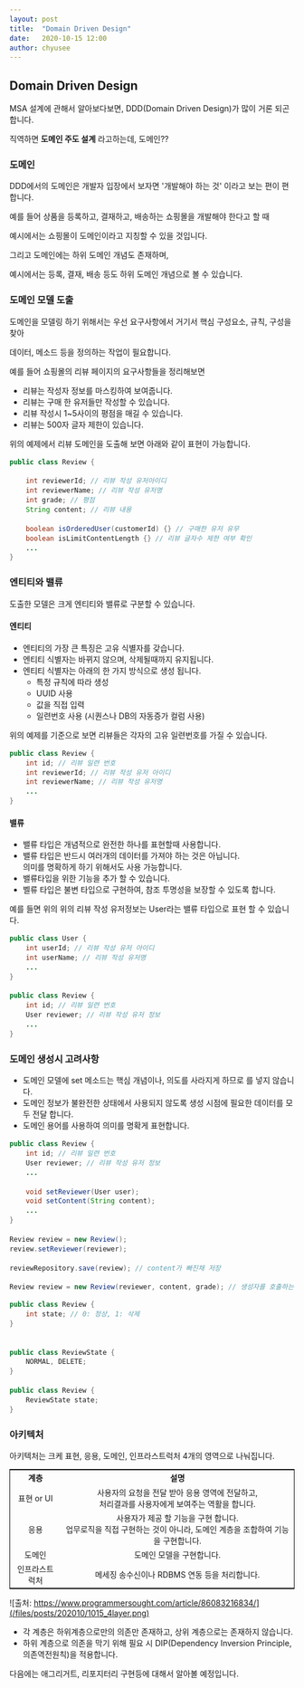 ```yaml
---
layout: post
title:  "Domain Driven Design"
date:   2020-10-15 12:00
author: chyusee
---
```


## Domain Driven Design

MSA 설계에 관해서 알아보다보면, DDD(Domain Driven Design)가 많이 거론 되곤 합니다.

직역하면 **도메인 주도 설계** 라고하는데, 도메인??


### 도메인

DDD에서의 도메인은 개발자 입장에서 보자면 '개발해야 하는 것' 이라고 보는 편이 편합니다.

예를 들어 상품을 등록하고, 결재하고, 배송하는 쇼핑몰을 개발해야 한다고 할 때

예시에서는 쇼핑몰이 도메인이라고 지칭할 수 있을 것입니다. 

그리고 도메인에는 하위 도메인 개념도 존재하며, 

예시에서는 등록, 결재, 배송 등도 하위 도메인 개념으로 볼 수 있습니다.


### 도메인 모델 도출

도메인을 모델링 하기 위해서는 우선 요구사항에서 거기서 핵심 구성요소, 규칙, 구성을 찾아 

데이터, 메소드 등을 정의하는 작업이 필요합니다.

예를 들어 쇼핑몰의 리뷰 페이지의 요구사항들을 정리해보면

- 리뷰는 작성자 정보를 마스킹하여 보여줍니다.
- 리뷰는 구매 한 유저들만 작성할 수 있습니다.
- 리뷰 작성시 1~5사이의 평점을 매길 수 있습니다.
- 리뷰는 500자 글자 제한이 있습니다.

위의 예제에서 리뷰 도메인을 도출해 보면 아래와 같이 표현이 가능합니다.

```java
public class Review {
    
    int reviewerId; // 리뷰 작성 유저아이디 
    int reviewerName; // 리뷰 작성 유저명
    int grade; // 평점 
    String content; // 리뷰 내용
    
    boolean isOrderedUser(customerId) {} // 구매한 유저 유무
    boolean isLimitContentLength {} // 리뷰 글자수 제한 여부 확인
    ...
}
```


### 엔티티와 밸류
도출한 모델은 크게 엔티티와 밸류로 구분할 수 있습니다.

#### 엔티티
- 엔티티의 가장 큰 특징은 고유 식별자를 갖습니다.
- 엔티티 식별자는 바뀌지 않으며, 삭제될때까지 유지됩니다.
- 엔티티 식별자는 아래의 한 가지 방식으로 생성 됩니다.
    - 특정 규칙에 따라 생성
    - UUID 사용
    - 값을 직접 입력
    - 일련번호 사용 (시퀀스나 DB의 자동증가 컬럼 사용)

위의 예제를 기준으로 보면 리뷰들은 각자의 고유 일련번호를 가질 수 있습니다.
```java
public class Review {
    int id; // 리뷰 일련 번호
    int reviewerId; // 리뷰 작성 유저 아이디 
    int reviewerName; // 리뷰 작성 유저명
    ...
}
```

#### 밸류
- 밸류 타입은 개념적으로 완전한 하나를 표현할때 사용합니다.
- 밸류 타입은 반드시 여러개의 데이터를 가져야 하는 것은 아닙니다.<br>
  의미를 명확하게 하기 위해서도 사용 가능합니다.
- 밸류타입을 위한 기능을 추가 할 수 있습니다.
- 벨류 타입은 불변 타입으로 구현하여, 참조 투명성을 보장할 수 있도록 합니다.

예를 들면 위의 위의 리뷰 작성 유저정보는 User라는 밸류 타입으로 표현 할 수 있습니다.
```java
public class User {
    int userId; // 리뷰 작성 유저 아이디 
    int userName; // 리뷰 작성 유저명
    ...
}

public class Review {
    int id; // 리뷰 일련 번호
    User reviewer; // 리뷰 작성 유저 정보 
    ...
}
```


### 도메인 생성시 고려사항
- 도메인 모델에 set 메소드는 핵심 개념이나, 의도를 사라지게 하므로 를 넣지 않습니다.
- 도메인 정보가 불완전한 상태에서 사용되지 않도록 생성 시점에 필요한 데이터를 모두 전달 합니다.
- 도메인 용어를 사용하여 의미를 명확게 표현합니다.

```java
public class Review {
    int id; // 리뷰 일련 번호
    User reviewer; // 리뷰 작성 유저 정보 
    ...

    void setReviewer(User user);
    void setContent(String content);
    ...
}

Review review = new Review();
review.setReviewer(reviewer);

reviewRepository.save(review); // content가 빠진채 저장

Review review = new Review(reviewer, content, grade); // 생성자를 호출하는 시점에서 데이터를 검증
```


```java
public class Review {
    int state; // 0: 정상, 1: 삭제
}


public class ReviewState {
    NORMAL, DELETE; 
}

public class Review {
    ReviewState state;
}
```

### 아키텍처
아키텍처는 크케 표현, 응용, 도메인, 인프라스트럭처 4개의 영역으로 나눠집니다.
<table style="width:100%;border:1px solid #000;text-align:center;">
    <tr>
        <th>계층</th>
        <th>설명</th>
    </tr>
    <tr>
        <td>표현 or UI</td>
        <td>
            사용자의 요청을 전달 받아 응용 영역에 전달하고,<br>
            처리결과를 사용자에게 보여주는 역활을 합니다.
        </td>
    </tr>
    <tr>
        <td>응용</td>
        <td>
            사용자가 제공 할 기능을 구현 합니다.<br>
            업무로직을 직접 구현하는 것이 아니라, 도메인 계층을 조합하여 기능을 구현합니다.
        </td>
    </tr>
    <tr>
        <td>도메인</td>
        <td>도메인 모델을 구현합니다.</td>
    </tr>
    <tr>
        <td>인프라스트럭처</td>
        <td>메세징 송수신이나 RDBMS 연동 등을 처리합니다.</td>
    </tr>
</table>

![출처: https://www.programmersought.com/article/86083216834/](/files/posts/202010/1015_4layer.png)

- 각 계층은 하위계층으로만의 의존만 존재하고, 상위 계층으로는 존재하지 않습니다.
- 하위 계층으로 의존을 막기 위해 필요 시 DIP(Dependency Inversion Principle, 의존역전원칙)을 적용합니다.

다음에는 애그리거트, 리포지터리 구현등에 대해서 알아볼 예정입니다. 